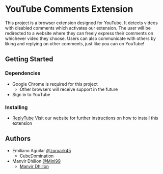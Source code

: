 YouTube Comments Extension
==========================
This project is a browser extension designed for YouTube. It detects videos with disabled comments which activates our extension. The user will be redirected to a website where they can freely express their comments on whichever video they choose. Users can also communicate with others by liking and replying on other comments, just like you can on YouTube!

## Getting Started
### Dependencies
* Google Chrome is required for this project
  * Other browsers will receive support in the future
* Sign in to YouTube

### Installing
* [ReplyTube](https://replytu.be/) Visit our website for further instructions on how to install this extension

## Authors
* Emiliano Aguilar [@zoroark45](https://github.com/zoroark45)
  * [CubeDomination](https://www.cubedomination.com/)
* Manvir Dhillon [@Mini99](https://github.com/Mini99)
  * [Manvir Dhillon](https://manvirdhillon.com/)
